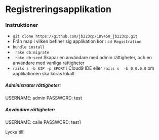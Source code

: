 # Registreringsapplikation

### Instruktioner

- ``` git clone https://github.com/jb223cp/1DV450_jb223cp.git ```
- Från map i vilken befiner sig applikation kör : ``` cd Registration ``` 
- ``` bundle install ```
- ``` rake db:migrate```
- ``` rake db:seed```  Skapar en användare med admin rättigheter, och en användare med vanliga rättigheter
- ``` rails s -b $IP -p $PORT ``` i Cloud9 IDE eller ``` rails s  -b 0.0.0.0 ``` om applikationen ska köras lokalt

##### Administrator rättigheter:
USERNAME: admin
PASSWORD: test

##### Användare rättigheter:
USERNAME: calle
PASSWORD: test1

Lycka till!
